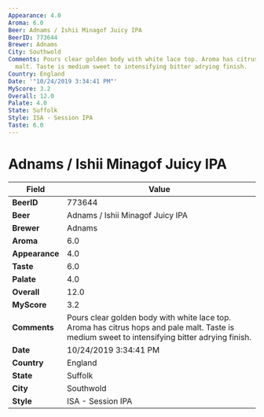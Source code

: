 ```yaml
---
Appearance: 4.0
Aroma: 6.0
Beer: Adnams / Ishii Minagof Juicy IPA
BeerID: 773644
Brewer: Adnams
City: Southwold
Comments: Pours clear golden body with white lace top. Aroma has citrus hops and pale
  malt. Taste is medium sweet to intensifying bitter adrying finish.
Country: England
Date: '"10/24/2019 3:34:41 PM"'
MyScore: 3.2
Overall: 12.0
Palate: 4.0
State: Suffolk
Style: ISA - Session IPA
Taste: 6.0
---
```


# Adnams / Ishii Minagof Juicy IPA

| Field         | Value |
|---------------|-------|
| **BeerID** | 773644 |
| **Beer** | Adnams / Ishii Minagof Juicy IPA |
| **Brewer** | Adnams |
| **Aroma** | 6.0 |
| **Appearance** | 4.0 |
| **Taste** | 6.0 |
| **Palate** | 4.0 |
| **Overall** | 12.0 |
| **MyScore** | 3.2 |
| **Comments** | Pours clear golden body with white lace top. Aroma has citrus hops and pale malt. Taste is medium sweet to intensifying bitter adrying finish. |
| **Date** | 10/24/2019 3:34:41 PM |
| **Country** | England |
| **State** | Suffolk |
| **City** | Southwold |
| **Style** | ISA - Session IPA |

